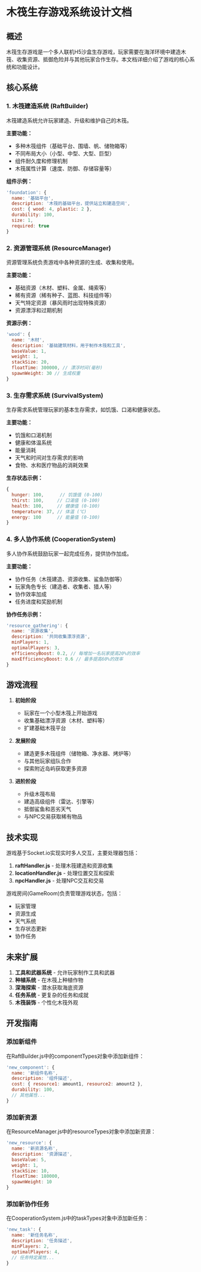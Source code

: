 # 木筏生存游戏系统设计文档

## 概述

木筏生存游戏是一个多人联机H5沙盒生存游戏，玩家需要在海洋环境中建造木筏、收集资源、抵御危险并与其他玩家合作生存。本文档详细介绍了游戏的核心系统和功能设计。

## 核心系统

### 1. 木筏建造系统 (RaftBuilder)

木筏建造系统允许玩家建造、升级和维护自己的木筏。

**主要功能：**
- 多种木筏组件（基础平台、围墙、帆、储物箱等）
- 不同布局大小（小型、中型、大型、巨型）
- 组件耐久度和修理机制
- 木筏属性计算（速度、防御、存储容量等）

**组件示例：**
```javascript
'foundation': {
  name: '基础平台',
  description: '木筏的基础平台，提供站立和建造空间',
  cost: { wood: 4, plastic: 2 },
  durability: 100,
  size: 1,
  required: true
}
```

### 2. 资源管理系统 (ResourceManager)

资源管理系统负责游戏中各种资源的生成、收集和使用。

**主要功能：**
- 基础资源（木材、塑料、金属、绳索等）
- 稀有资源（稀有种子、蓝图、科技组件等）
- 天气特定资源（暴风雨时出现特殊资源）
- 资源漂浮和过期机制

**资源示例：**
```javascript
'wood': {
  name: '木材',
  description: '基础建筑材料，用于制作木筏和工具',
  baseValue: 1,
  weight: 1,
  stackSize: 20,
  floatTime: 300000, // 漂浮时间(毫秒)
  spawnWeight: 30 // 生成权重
}
```

### 3. 生存需求系统 (SurvivalSystem)

生存需求系统管理玩家的基本生存需求，如饥饿、口渴和健康状态。

**主要功能：**
- 饥饿和口渴机制
- 健康和体温系统
- 能量消耗
- 天气和时间对生存需求的影响
- 食物、水和医疗物品的消耗效果

**生存状态示例：**
```javascript
{
  hunger: 100,      // 饥饿值 (0-100)
  thirst: 100,     // 口渴值 (0-100)
  health: 100,     // 健康值 (0-100)
  temperature: 37, // 体温 (℃)
  energy: 100      // 能量值 (0-100)
}
```

### 4. 多人协作系统 (CooperationSystem)

多人协作系统鼓励玩家一起完成任务，提供协作加成。

**主要功能：**
- 协作任务（木筏建造、资源收集、鲨鱼防御等）
- 玩家角色专长（建造者、收集者、猎人等）
- 协作效率加成
- 任务进度和奖励机制

**协作任务示例：**
```javascript
'resource_gathering': {
  name: '资源收集',
  description: '共同收集漂浮资源',
  minPlayers: 1,
  optimalPlayers: 3,
  efficiencyBoost: 0.2, // 每增加一名玩家提高20%的效率
  maxEfficiencyBoost: 0.6 // 最多提高60%的效率
}
```

## 游戏流程

1. **初始阶段**
   - 玩家在一个小型木筏上开始游戏
   - 收集基础漂浮资源（木材、塑料等）
   - 扩建基础木筏平台

2. **发展阶段**
   - 建造更多木筏组件（储物箱、净水器、烤炉等）
   - 与其他玩家组队合作
   - 探索附近岛屿获取更多资源

3. **进阶阶段**
   - 升级木筏布局
   - 建造高级组件（雷达、引擎等）
   - 抵御鲨鱼和恶劣天气
   - 与NPC交易获取稀有物品

## 技术实现

游戏基于Socket.io实现实时多人交互，主要处理器包括：

1. **raftHandler.js** - 处理木筏建造和资源收集
2. **locationHandler.js** - 处理位置交互和探索
3. **npcHandler.js** - 处理NPC交互和交易

游戏房间(GameRoom)负责管理游戏状态，包括：
- 玩家管理
- 资源生成
- 天气系统
- 生存状态更新
- 协作任务

## 未来扩展

1. **工具和武器系统** - 允许玩家制作工具和武器
2. **种植系统** - 在木筏上种植作物
3. **深海探索** - 潜水获取海底资源
4. **任务系统** - 更复杂的任务和成就
5. **木筏装饰** - 个性化木筏外观

## 开发指南

### 添加新组件

在RaftBuilder.js中的componentTypes对象中添加新组件：

```javascript
'new_component': {
  name: '新组件名称',
  description: '组件描述',
  cost: { resource1: amount1, resource2: amount2 },
  durability: 100,
  // 其他属性...
}
```

### 添加新资源

在ResourceManager.js中的resourceTypes对象中添加新资源：

```javascript
'new_resource': {
  name: '新资源名称',
  description: '资源描述',
  baseValue: 5,
  weight: 1,
  stackSize: 10,
  floatTime: 180000,
  spawnWeight: 10
}
```

### 添加新协作任务

在CooperationSystem.js中的taskTypes对象中添加新任务：

```javascript
'new_task': {
  name: '新任务名称',
  description: '任务描述',
  minPlayers: 2,
  optimalPlayers: 4,
  // 任务特定属性...
}
```